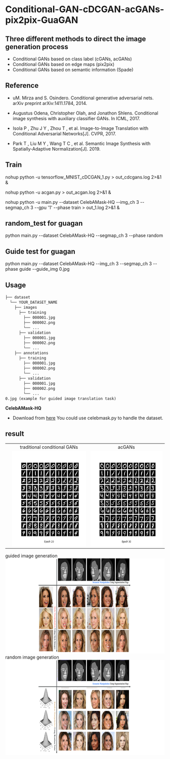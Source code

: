 # Conditional-GAN-cDCGAN-acGANs-pix2pix-GuaGAN


## Three different methods to direct the image generation process
 - Conditional GANs based on class label (cGANs, acGANs)
 - Conditional GANs based on edge maps (pix2pix)
 - Conditional GANs based on semantic information (Spade)
 
 

## Reference

 - uM. Mirza and S. Osindero. Conditional generative adversarial nets. arXiv preprint arXiv:1411.1784, 2014.
   
 
 - Augustus Odena, Christopher Olah, and Jonathon Shlens. Conditional image synthesis with auxiliary classifier GANs. In ICML, 2017.
   
 - Isola P , Zhu J Y , Zhou T , et al. Image-to-Image Translation with Conditional Adversarial  Networks[J]. CVPR, 2017.
   
 - Park T , Liu M Y , Wang T C , et al. Semantic Image Synthesis with Spatially-Adaptive Normalization[J]. 2019.
   
   
   
## Train
nohup python -u tensorflow_MNIST_cDCGAN_1.py > out_cdcgans.log 2>&1 &

nohup python -u acgan.py > out_acgan.log 2>&1 &

nohup python -u main.py --dataset CelebAMask-HQ  --img_ch 3 --segmap_ch 3 --gpu '1' --phase train > out_1.log 2>&1 &

## random_test for guagan
python main.py --dataset CelebAMask-HQ --segmap_ch 3 --phase random

## Guide test for guagan
python main.py --dataset CelebAMask-HQ --img_ch 3 --segmap_ch 3 --phase guide --guide_img 0.jpg


## Usage
```
├── dataset
  └── YOUR_DATASET_NAME
    ├── images
      ├── training
        ├── 000001.jpg
        ├── 000002.png
        └── ...
      ├── validation
        ├── 000001.jpg
        ├── 000002.png
        └── ...
    ├── annotations
      ├── training
        ├── 000001.jpg
        ├── 000002.png
        └── ...
      ├── validation
        ├── 000001.jpg
        ├── 000002.png
        └── ...
0.jpg (example for guided image translation task)

```

**CelebAMask-HQ**
* Download from [here](https://github.com/switchablenorms/CelebAMask-HQ)
You could use celebmask.py to handle the dataset.


## result

<table align='center'>
<tr align='center'>
<td> </td>
<td> traditional conditional GANs </td>
<td> acGANs </td>
</tr>
<tr align='center'>
<td></td>
<td><img src = 'result/2_20.png' height = '300px'>
<td><img src = 'result/MNIST_ACGAN_30.png' height = '300px'>
</tr>
</table>
<tr align='center'>
<td></td>
    guided image generation
<td><img src = 'result/women_guide_hinge.png' height = '300px'>
    random image generation
<td><img src = 'result/women_random_hinge.png' height = '300px'>
</tr>






